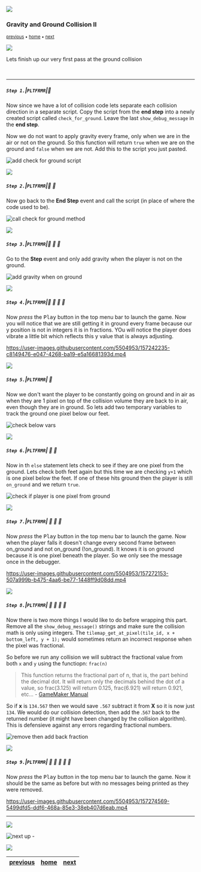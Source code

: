 ![](../images/line3.png)

### Gravity and Ground Collision II

<sub>[previous](../gravity-collision/README.md#user-content-gravity-and-ground-collision) • [home](../README.md#user-content-gms2-platformer) • [next](../lateral-collision/README.md#user-content-lateral-movement-and-wall-collision)</sub>

![](../images/line3.png)

Lets finish up our very first pass at the ground collision

<br>

---


##### `Step 1.`\|`PLTFRMR`|:small_blue_diamond:

Now since we have a lot of collision code lets separate each collision direction in a separate script.  Copy the script from the **end step** into a newly created script called `check_for_ground`. Leave the last `show_debug_message` in the **end step**.

Now we do not want to apply gravity every frame, only when we are in the air or not on the ground.  So this function will return `true` when we are on the ground and `false` when we are not.  Add this to the script you just pasted.

![add check for ground script](images/checkForGround.png)

![](../images/line2.png)

##### `Step 2.`\|`PLTFRMR`|:small_blue_diamond: :small_blue_diamond: 

Now go back to the **End Step** event and call the script (in place of where the code used to be).

![call check for ground method](images/callNewScript.png)

![](../images/line2.png)

##### `Step 3.`\|`PLTFRMR`|:small_blue_diamond: :small_blue_diamond: :small_blue_diamond:

Go to the **Step** event and only add gravity when the player is not on the ground.

![add gravity when on ground](images/onAddGravity.png)

![](../images/line2.png)

##### `Step 4.`\|`PLTFRMR`|:small_blue_diamond: :small_blue_diamond: :small_blue_diamond: :small_blue_diamond:

Now *press* the <kbd>Play</kbd> button in the top menu bar to launch the game. Now you will notice that we are still getting it in ground every frame because our y position is not in integers it is in fractions.  YOu will notice the player does vibrate a little bit which reflects this y value that is always adjusting.

https://user-images.githubusercontent.com/5504953/157242235-c8149476-e047-4268-ba19-e5a16681393d.mp4

![](../images/line2.png)

##### `Step 5.`\|`PLTFRMR`| :small_orange_diamond:

Now we don't want the player to be constantly going on ground and in air as when they are 1 pixel on top of the collision volume they are back to in air, even though they are in ground.  So lets add two temporary variables to track the ground one pixel below our feet.

![check below vars](images/checkBelowTemp.png)

![](../images/line2.png)

##### `Step 6.`\|`PLTFRMR`| :small_orange_diamond: :small_blue_diamond:

Now in th `else` statement lets check to see if they are one pixel from the ground.  Lets check both feet again but this time we are checking `y+1` which is one pixel below the feet.  If one of these hits ground then the player is still `on_ground` and we return `true`.

![check if player is one pixel from ground](images/notOnGround.png)

![](../images/line2.png)

##### `Step 7.`\|`PLTFRMR`| :small_orange_diamond: :small_blue_diamond: :small_blue_diamond:

Now *press* the <kbd>Play</kbd> button in the top menu bar to launch the game. Now when the player falls it doesn't change every second frame between on_ground and not on_ground (!on_ground). It knows it is on ground because it is one pixel beneath the player. So we only see the message once in the debugger.

https://user-images.githubusercontent.com/5504953/157272153-507a999b-b475-4aa6-be77-1448ff9d08dd.mp4

![](../images/line2.png)

##### `Step 8.`\|`PLTFRMR`| :small_orange_diamond: :small_blue_diamond: :small_blue_diamond: :small_blue_diamond:

Now there is two more things I would like to do before wrapping this part. Remove all the `show_debug_message()` strings and make sure the collision math is only using integers.  The `tilemap_get_at_pixel(tile_id, x + bottom_left, y + 1);` would sometimes return an incorrect response when the pixel was fractional.

So before we run any collision we will subtract the fractional value from both `x` and `y` using the functiopn: `frac(n)`

> This function returns the fractional part of n, that is, the part behind the decimal dot. It will return only the decimals behind the dot of a value, so frac(3.125) will return 0.125, frac(6.921) will return 0.921, etc... - [GameMaker Manual](https://manual.yoyogames.com/GameMaker_Language/GML_Reference/Maths_And_Numbers/Number_Functions/frac.htm)

So if **x** is `134.567` then we would save `.567` subtract it from **X** so it is now just `134`.  We would do our collision detection, then add the .`567` back to the returned number (it might have been changed by the collision algorithm). This is defensieve against any errors regarding fractional numbers.

![remove then add back fraction](images/addRemoveFractions.png)

![](../images/line2.png)

##### `Step 9.`\|`PLTFRMR`| :small_orange_diamond: :small_blue_diamond: :small_blue_diamond: :small_blue_diamond: :small_blue_diamond:

Now *press* the <kbd>Play</kbd> button in the top menu bar to launch the game. Now it should be the same as before but with no messages being printed as they were removed.

https://user-images.githubusercontent.com/5504953/157274569-5499dfd5-ddf6-468a-85e3-38eb407d6eab.mp4

___


![](../images/line.png)

<!-- <img src="https://via.placeholder.com/1000x100/45D7CA/000000/?text=Next Up - Lateral Movement and Wall Collision"> -->

![next up - ](images/banner.png)

![](../images/line.png)

| [previous](../gravity-collision/README.md#user-content-gravity-and-ground-collision)| [home](../README.md#user-content-gms2-platformer) | [next](../lateral-collision/README.md#user-content-lateral-movement-and-wall-collision)|
|---|---|---|

